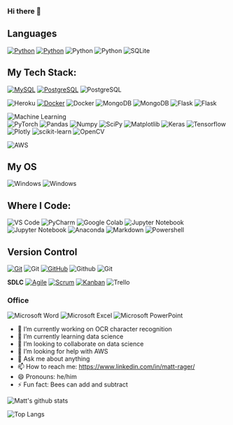 ### Hi there 👋

## Languages

[![Python](https://img.shields.io/badge/-Python-black?style=flat&logo=python&link=https://github.com/Quananhle/Python-AWS-TradingAI)](https://github.com/Quananhle/Python-AWS-TradingAI)
[![Python](https://img.shields.io/badge/-Python-black?style=flat&logo=python&link=https://github.com/Quananhle/Python-AWS-TradingAI)](https://github.com/Quananhle/Python-AWS-TradingAI)
![Python](https://img.shields.io/badge/-Python-000000?style=flat&logo=python)
![Python](https://img.shields.io/badge/python%20-%2314354C.svg?&style=flat&logo=python&logoColor=white)
![SQLite](https://img.shields.io/badge/sqlite-%2307405e.svg?style=flat&logo=sqlite&logoColor=white)

## My Tech Stack:
[![MySQL](https://img.shields.io/badge/-MySQL-lightgray?style=flat&logo=mysql&link=https://github.com/Quananhle)](https://github.com/Quananhle)
[![PostgreSQL](https://img.shields.io/badge/-PostgreSQL-blue?style=flat&logo=postgresql&link=https://github.com/Quananhle)](https://github.com/Quananhle)
![PostgreSQL](https://img.shields.io/badge/-PostgreSQL-000000?style=flat&logo=postgresql)


![Heroku](http://img.shields.io/badge/-Heroku-430098?style=flat&logo=heroku&logoColor=white)
[![Docker](https://img.shields.io/badge/-Docker-black?style=flat&logo=docker&link=https://github.com/BRdhanani)](https://github.com/BRdhanani)
![Docker](https://img.shields.io/badge/docker-%230db7ed.svg?style=flat&logo=docker&logoColor=white)
![MongoDB](https://img.shields.io/badge/-MongoDB-000000?style=flat&logo=mongodb)
![MongoDB](https://img.shields.io/badge/MongoDB-%234ea94b.svg?&style=flat&logo=mongodb&logoColor=white)
![Flask](https://img.shields.io/badge/flask%20-%23000.svg?&style=flat&logo=flask&logoColor=white)
![Flask](https://img.shields.io/badge/-Flask-0d7963?style=flat&logo=flask&logoColor=white)

![Machine Learning](https://img.shields.io/badge/-Machine%20Learning-102230?style=flat) </br>
![PyTorch](https://img.shields.io/badge/-PyTorch-EE4C2C?style=flat&logo=PyTorch&logoColor=white&link=https://github.com/Quananhle/Python-AWS-TradingAI)
![Pandas](https://img.shields.io/badge/-Pandas-150458?style=flat&logo=Pandas&link=https://github.com/Quananhle/Python-AWS-TradingAI)
![Numpy](https://img.shields.io/badge/-Numpy-lightgray?style=flat&logo=Numpy&logoColor=white&link=https://github.com/Quananhle/Python-AWS-TradingAI)
![SciPy](https://img.shields.io/badge/SciPy-%230C55A5.svg?style=flat&logo=scipy&logoColor=%white)
![Matplotlib](https://img.shields.io/badge/-Matplotlib-black?style=flat&logo=Matplotlib&logoColor=white&link=https://github.com/Quananhle/Python-AWS-TradingAI)
![Keras](https://img.shields.io/badge/-Keras-D00000?style=flat&logo=Keras&link=https://github.com/Quananhle/Python-AWS-TradingAI)
![Tensorflow](https://img.shields.io/badge/-Tensorflow-gray?style=flat&logo=tensorflow&link=https://github.com/Quananhle/Python-AWS-TradingAI)
![Plotly](https://img.shields.io/badge/Plotly-%233F4F75.svg?style=flat&logo=plotly&logoColor=white)
![scikit-learn](https://img.shields.io/badge/scikit--learn-%23F7931E.svg?style=flat&logo=scikit-learn&logoColor=white)
![OpenCV](https://img.shields.io/badge/opencv-%23white.svg?style=flat&logo=opencv&logoColor=white)


![AWS](https://img.shields.io/badge/AWS-%23FF9900.svg?style=flat&logo=amazon-aws&logoColor=white)


## My OS
![Windows](http://img.shields.io/badge/-Windows-0078D6?style=flat-square&logo=windows&logoColor=ffffff)
![Windows](https://img.shields.io/badge/Windows-0078D6?style=flat&logo=windows&logoColor=white)
 
## Where I Code:
![VS Code](http://img.shields.io/badge/-VS%20Code-007ACC?style=flat&logo=visual%20studio%20code&logoColor=white)
![PyCharm](https://img.shields.io/badge/pycharm-143?style=flat&logo=pycharm&logoColor=black&color=black&labelColor=green)
![Google Colab](https://colab.research.google.com/assets/colab-badge.svg)
![Jupyter Notebook](https://img.shields.io/badge/Jupyter_Notebook%20-%23F37626.svg?&style=flat&logo=jupyter&logoColor=white)
![Jupyter Notebook](https://img.shields.io/badge/jupyter-%23FA0F00.svg?style=flat&logo=jupyter&logoColor=white)
![Anaconda](https://img.shields.io/badge/Anaconda-%2344A833.svg?style=flat&logo=anaconda&logoColor=white)
![Markdown](https://img.shields.io/badge/-Markdown-333333?style=flat&logo=markdown)
![Powershell](http://img.shields.io/badge/-Powershell-5391FE?style=flat-square&logo=powershell&logoColor=ffffff)

## Version Control
[![Git](https://img.shields.io/badge/-Git-black?style=flat&logo=git&link=https://github.com/Quananhle)](https://github.com/Quananhle)
![Git](https://img.shields.io/badge/-Git-000000?style=flat&logo=git)
[![GitHub](https://img.shields.io/badge/-GitHub-181717?style=flat&logo=github&link=https://github.com/Quananhle)](https://github.com/Quananhle)
![Github](https://img.shields.io/badge/-Github-000000?style=flat&logo=github)
![Git](https://img.shields.io/badge/git%20-%23F05033.svg?&style=flat&logo=git&logoColor=white) <br />

**SDLC**
[![Agile](https://img.shields.io/badge/Agile-blue?style=flat&logo=Agile&logoColor=white&link=https://github.com/Quananhle "Agile")](https://github.com/Quananhle)
[![Scrum](https://img.shields.io/badge/Scrum-green?style=flat&logo=Scrum&logoColor=white&link=https://github.com/Quananhle "Scrum")](https://github.com/Quananhle)
[![Kanban](https://img.shields.io/badge/Kanban-red?style=flat&logo=Kanban&logoColor=white&link=https://github.com/Quananhle "Kanban")](https://github.com/Quananhle)
![Trello](https://img.shields.io/badge/Trello-%23026AA7.svg?style=flat&logo=Trello&logoColor=white)

### Office
![Microsoft Word](https://img.shields.io/badge/-Microsoft%20Word-164ead?style=flat&logo=microsoft%20word)
![Microsoft Excel](https://img.shields.io/badge/-Microsoft%20Excel-026f39?style=flat&logo=microsoft%20excel)
![Microsoft PowerPoint](https://img.shields.io/badge/-Microsoft%20PowerPoint-b9361a?style=flat&logo=microsoft%20powerpoint)

- 🔭 I’m currently working on OCR character recognition
- 🌱 I’m currently learning data science
- 👯 I’m looking to collaborate on data science
- 🤔 I’m looking for help with AWS
- 💬 Ask me about anything
- 📫 How to reach me: https://www.linkedin.com/in/matt-rager/
- 😄 Pronouns: he/him
- ⚡ Fun fact: Bees can add and subtract

![Matt's github stats](https://github-readme-stats.vercel.app/api?username=ragerdude&count_private=true&show_icons=true&theme=dark&include_all_commits=true)

![Top Langs](https://github-readme-stats.vercel.app/api/top-langs/?username=ragerdude&theme=dark)
